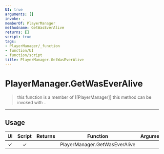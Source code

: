 ```yaml
---
UI: true
arguments: []
invoke: .
memberOf: PlayerManager
methodname: GetWasEverAlive
returns: []
script: true
tags:
- PlayerManager/_function
- function/UI
- function/script
title: PlayerManager.GetWasEverAlive
---
```

# PlayerManager.GetWasEverAlive
> this function is a member of [[PlayerManager]]
> this method can be invoked with `.`
-----
## Usage
|  UI | Script | Returns | Function | Arguments |
|:---:|:------:|-------:|:--------:|:---------|
|✓|✓||PlayerManager.GetWasEverAlive||
